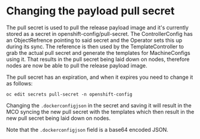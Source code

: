 # Changing the payload pull secret

The pull secret is used to pull the release payload image and it's currently stored as a secret in openshift-config/pull-secret.
The ControllerConfig has an ObjectRefrence pointing to said secret and the Operator sets this up during its sync.
The reference is then used by the TemplateController to grab the actual pull secret and generate the templates for MachineConfigs using it.
That results in the pull secret being laid down on nodes, therefore nodes are now be able to pull the release payload image.

The pull secret has an expiration, and when it expires you need to change it as follows:

```
oc edit secrets pull-secret -n openshift-config
```

Changing the `.dockerconfigjson` in the secret and saving it will result in the MCO syncing the new pull secret with the templates which then
result in the new pull secret being laid down on nodes.

Note that the `.dockerconfigjson` field is a base64 encoded JSON. 